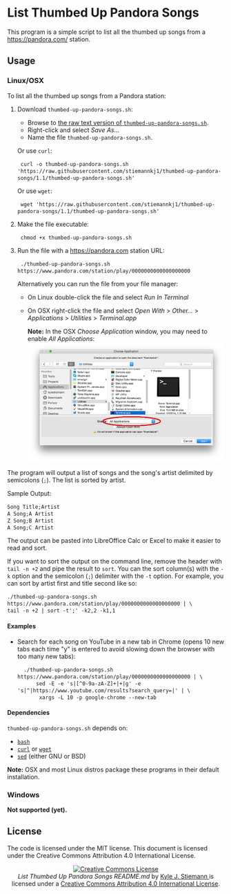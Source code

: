 # List Thumbed Up Pandora Songs

This program is a simple script to list all the thumbed up songs from a
https://pandora.com/ station.

## Usage

### Linux/OSX

To list all the thumbed up songs from a Pandora station:

1. Download `thumbed-up-pandora-songs.sh`:

	- Browse to [the raw text version of
	`thumbed-up-pandora-songs.sh`](https://raw.githubusercontent.com/stiemannkj1/thumbed-up-pandora-songs/1.1/thumbed-up-pandora-songs.sh).
	- Right-click and select *Save As...*
	- Name the file `thumbed-up-pandora-songs.sh`.

	Or use `curl`:

		curl -o thumbed-up-pandora-songs.sh 'https://raw.githubusercontent.com/stiemannkj1/thumbed-up-pandora-songs/1.1/thumbed-up-pandora-songs.sh'

	Or use `wget`:

		wget 'https://raw.githubusercontent.com/stiemannkj1/thumbed-up-pandora-songs/1.1/thumbed-up-pandora-songs.sh'

2. Make the file executable:

		chmod +x thumbed-up-pandora-songs.sh

3. Run the file with a https://pandora.com station URL:

		./thumbed-up-pandora-songs.sh https://www.pandora.com/station/play/0000000000000000000

	Alternatively you can run the file from your file manager:

	- On Linux double-click the file and select *Run In Terminal*
	- On OSX right-click the file and select *Open With* > *Other...* >
	  *Applications* > *Utilities* > *Terminal.app*

		**Note:** In the OSX *Choose Application* window, you may need to
		enable *All Applications*:
		![Enable All Applications.](./choose-application.jpg)

The program will output a list of songs and the song's artist delimited by
semicolons (`;`). The list is sorted by artist.

Sample Output:

```
Song Title;Artist
A Song;A Artist
Z Song;B Artist
A Song;C Artist
```

The output can be pasted into LibreOffice Calc or Excel to make it easier to
read and sort.

If you want to sort the output on the command line, remove the header with `tail
-n +2` and pipe the result to `sort`. You can the sort column(s) with the `-k`
option and the semicolon (`;`) delimiter with the `-t` option. For example, you
can sort by artist first and title second like so:

	./thumbed-up-pandora-songs.sh https://www.pandora.com/station/play/0000000000000000000 | \
	tail -n +2 | sort -t';' -k2,2 -k1,1

#### Examples

* Search for each song on YouTube in a new tab in Chrome (opens 10 new tabs each time "y" is entered to avoid slowing down the browser with too many new tabs):

        ./thumbed-up-pandora-songs.sh https://www.pandora.com/station/play/0000000000000000000 | \
            sed -E -e 's|[^0-9a-zA-Z]+|+|g' -e 's|^|https://www.youtube.com/results?search_query=|' | \
             xargs -L 10 -p google-chrome --new-tab

#### Dependencies

`thumbed-up-pandora-songs.sh` depends on:

- [`bash`](https://www.gnu.org/software/bash/)
- [`curl`](https://curl.haxx.se/) or [`wget`](https://www.gnu.org/software/wget/)
- [`sed`](https://www.gnu.org/software/sed/) (either GNU or BSD)

**Note:** OSX and most Linux distros package these programs in their default
installation.

### Windows

**Not supported (yet).**

## License

The code is licensed under the MIT license. This document is licensed under the Creative Commons Attribution 4.0 International License.

<p align="center">
	<a rel="license" href="https://creativecommons.org/licenses/by/4.0/">
		<img alt="Creative Commons License" style="border-width:0" src="https://i.creativecommons.org/l/by/4.0/88x31.png" />
	</a>
	<br />
	<span xmlns:dct="https://purl.org/dc/terms/" href="https://purl.org/dc/dcmitype/Text" property="dct:title" rel="dct:type"> <em>List Thumbed Up Pandora Songs README.md</em> </span> by <a xmlns:cc="https://creativecommons.org/ns#" rel="cc:attributionURL" href="https://github.com/stiemannkj1/thumbed-up-pandora-songs/blob/master/README.md" property="cc:attributionName"> Kyle J. Stiemann </a> is licensed under a <a rel="license" href="https://creativecommons.org/licenses/by/4.0/">Creative Commons Attribution 4.0 International License</a>.
</p>
